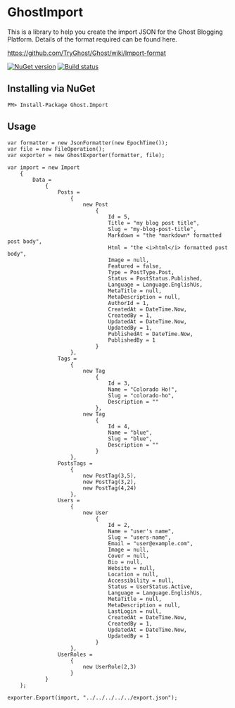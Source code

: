 # GhostImport

This is a library to help you create the import JSON for the Ghost Blogging Platform. Details of the format required can be found here.

https://github.com/TryGhost/Ghost/wiki/Import-format

[![NuGet version](https://badge.fury.io/nu/Ghost.Import.svg)](http://badge.fury.io/nu/Ghost.Import) [![Build status](https://ci.appveyor.com/api/projects/status/6qnsyy43p4arrjmc?svg=true)](https://ci.appveyor.com/project/baynezy/ghostimport)

## Installing via NuGet

	PM> Install-Package Ghost.Import

## Usage

	var formatter = new JsonFormatter(new EpochTime());
	var file = new FileOperation();
	var exporter = new GhostExporter(formatter, file);

	var import = new Import
		{
			Data =
				{
					Posts =
						{
							new Post
								{
									Id = 5,
									Title = "my blog post title",
									Slug = "my-blog-post-title",
									Markdown = "the *markdown* formatted post body",
									Html = "the <i>html</i> formatted post body",
									Image = null,
									Featured = false,
									Type = PostType.Post,
									Status = PostStatus.Published,
									Language = Language.EnglishUs,
									MetaTitle = null,
									MetaDescription = null,
									AuthorId = 1,
									CreatedAt = DateTime.Now,
									CreatedBy = 1,
									UpdatedAt = DateTime.Now,
									UpdatedBy = 1,
									PublishedAt = DateTime.Now,
									PublishedBy = 1
								}
						},
					Tags =
						{
							new Tag
								{
									Id = 3,
									Name = "Colorado Ho!",
									Slug = "colorado-ho",
									Description = ""
								},
							new Tag
								{
									Id = 4,
									Name = "blue",
									Slug = "blue",
									Description = ""
								}
						},
					PostsTags =
						{
							new PostTag(3,5),
							new PostTag(3,2),
							new PostTag(4,24)
						},
					Users =
						{
							new User
								{
									Id = 2,
									Name = "user's name",
									Slug = "users-name",
									Email = "user@example.com",
									Image = null,
									Cover = null,
									Bio = null,
									Website = null,
									Location = null,
									Accessibility = null,
									Status = UserStatus.Active,
									Language = Language.EnglishUs,
									MetaTitle = null,
									MetaDescription = null,
									LastLogin = null,
									CreatedAt = DateTime.Now,
									CreatedBy = 1,
									UpdatedAt = DateTime.Now,
									UpdatedBy = 1
								}
						},
					UserRoles =
						{
							new UserRole(2,3)
						}
				}
		};

	exporter.Export(import, "../../../../../export.json");
